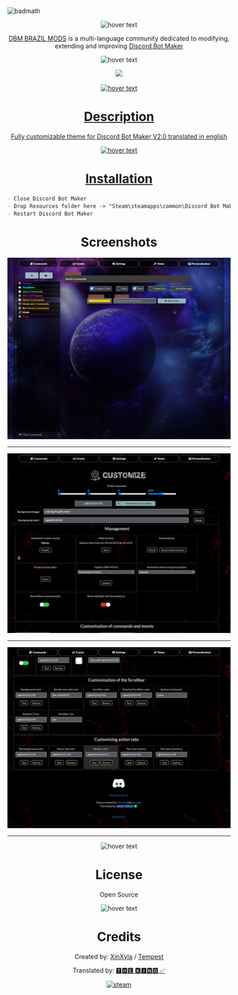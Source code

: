 ![badmath](https://img.shields.io/github/languages/top/lernantino/badmath)

<p align="center">
  <img src="https://cdn.discordapp.com/attachments/1042197137598976111/1092030014989553664/English-DBM.png" width="350" title="hover text">
</p>

<p align="center">
<a href="https://discord.gg/HBc9u9tktd" rel="nofollow">DBM BRAZIL MODS</a> is a multi-language community dedicated to modifying, extending and improving <a href="https://store.steampowered.com/app/682130/Discord_Bot_Maker" rel="nofollow">Discord Bot Maker</a>
</p>

<p align="center">
  <img src="https://cdn.discordapp.com/attachments/1042197137598976111/1092031705453436928/blank.png" width="50" title="hover text">
</p>

<p align="center">
  <a href="https://github.com/TheKingOfCampers/Customize-DBM-v2-French/archive/refs/heads/main.zip"</a>
  <img src="https://cdn.discordapp.com/attachments/1042197137598976111/1092091889970319511/Download-Button.png" width="200">
</p>

<p align="center">
  <img src="https://cdn.discordapp.com/attachments/1042197137598976111/1092031705453436928/blank.png" width="50" title="hover text">
</p>

<h1 align="center">Description</h1>

<p align="center">Fully customizable theme for Discord Bot Maker V2.0 translated in english</p>

<p align="center">
  <img src="https://cdn.discordapp.com/attachments/1042197137598976111/1092031705453436928/blank.png" width="50" title="hover text">
</p>

<h1 align="center">Installation</h1>

```md
- Close Discord Bot Maker
- Drop Resources folder here -> "Steam\steamapps\common\Discord Bot Maker"
- Restart Discord Bot Maker
```

<h1 align="center">Screenshots</h1>

![Screen0](Screenshots/01.png)

---
![Screen1](Screenshots/02.png)

---
![Screen2](Screenshots/03.png)

---

<p align="center">
  <img src="https://cdn.discordapp.com/attachments/1042197137598976111/1092031705453436928/blank.png" width="50" title="hover text">
</p>

<h1 align="center">License</h1>
<p align="center">Open Source</p>

<p align="center">
  <img src="https://cdn.discordapp.com/attachments/1042197137598976111/1092031705453436928/blank.png" width="50" title="hover text">
</p>

<h1 align="center">Credits</h1>
<p align="center">
  Created by: <a href="https://discord.com/users/172782058396057602" rel="nofollow">XinXyla</a> / <a href="https://discord.com/users/321400509326032897" rel="nofollow">Tempest</a>
  </p>
<p align="center">Translated by: <a href="https://discord.com/users/1042087216979116032" rel="nofollow">🆃🅷🅴 🅺🅸🅽🅶 ✅</a>
  </p>
<p align="center">
  <a href="https://discord.com/invite/HBc9u9tktd" target="_blank" rel="noreferrer"> <img src="https://cdn.discordapp.com/attachments/1042197137598976111/1092019949985337484/discord-loop.gif" alt="steam" width="150" height="150"/>
  </p>
